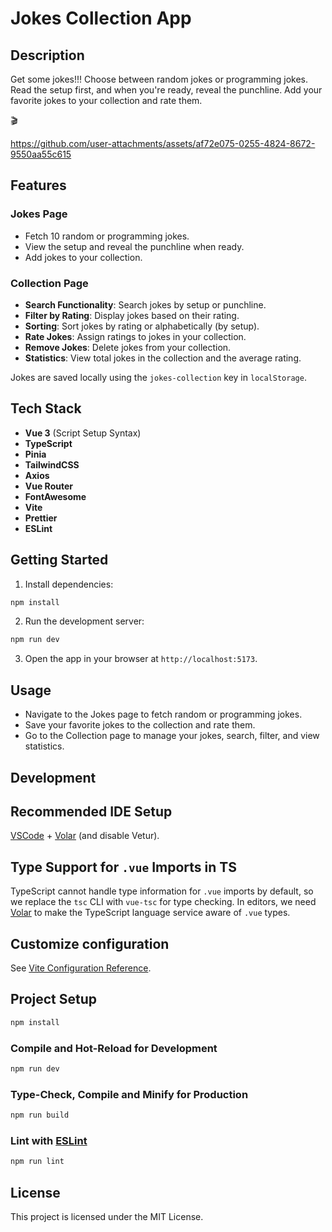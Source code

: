 # Jokes Collection App

## Description

Get some jokes!!! Choose between random jokes or programming jokes. Read the setup first, and when you're ready, reveal the punchline. Add your favorite jokes to your collection and rate them.

🎬 

https://github.com/user-attachments/assets/af72e075-0255-4824-8672-9550aa55c615


## Features

### Jokes Page

- Fetch 10 random or programming jokes.
- View the setup and reveal the punchline when ready.
- Add jokes to your collection.

### Collection Page

- **Search Functionality**: Search jokes by setup or punchline.
- **Filter by Rating**: Display jokes based on their rating.
- **Sorting**: Sort jokes by rating or alphabetically (by setup).
- **Rate Jokes**: Assign ratings to jokes in your collection.
- **Remove Jokes**: Delete jokes from your collection.
- **Statistics**: View total jokes in the collection and the average rating.

Jokes are saved locally using the `jokes-collection` key in `localStorage`.

## Tech Stack

- **Vue 3** (Script Setup Syntax)
- **TypeScript**
- **Pinia**
- **TailwindCSS**
- **Axios**
- **Vue Router**
- **FontAwesome**
- **Vite**
- **Prettier**
- **ESLint**

## Getting Started

1. Install dependencies:

```sh
npm install
```

2. Run the development server:

```sh
npm run dev
```

3. Open the app in your browser at `http://localhost:5173`.

## Usage

- Navigate to the Jokes page to fetch random or programming jokes.
- Save your favorite jokes to the collection and rate them.
- Go to the Collection page to manage your jokes, search, filter, and view statistics.

## Development

## Recommended IDE Setup

[VSCode](https://code.visualstudio.com/) + [Volar](https://marketplace.visualstudio.com/items?itemName=Vue.volar) (and disable Vetur).

## Type Support for `.vue` Imports in TS

TypeScript cannot handle type information for `.vue` imports by default, so we replace the `tsc` CLI with `vue-tsc` for type checking. In editors, we need [Volar](https://marketplace.visualstudio.com/items?itemName=Vue.volar) to make the TypeScript language service aware of `.vue` types.

## Customize configuration

See [Vite Configuration Reference](https://vite.dev/config/).

## Project Setup

```sh
npm install
```

### Compile and Hot-Reload for Development

```sh
npm run dev
```

### Type-Check, Compile and Minify for Production

```sh
npm run build
```

### Lint with [ESLint](https://eslint.org/)

```sh
npm run lint
```

## License

This project is licensed under the MIT License.
